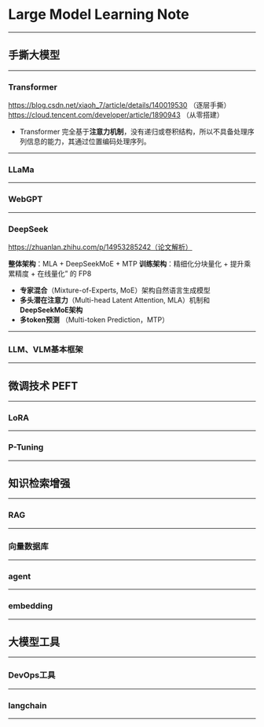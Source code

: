 # Large Model Learning Note

---

## 手撕大模型

---

### Transformer

https://blog.csdn.net/xiaoh_7/article/details/140019530 （逐层手撕）
https://cloud.tencent.com/developer/article/1890943 （从零搭建）

- Transformer 完全基于**注意力机制**，没有递归或卷积结构，所以不具备处理序列信息的能力，其通过位置编码处理序列。

---

### LLaMa

---

### WebGPT

---

### DeepSeek

https://zhuanlan.zhihu.com/p/14953285242（论文解析）

**整体架构**：MLA + DeepSeekMoE + MTP
**训练架构**：精细化分块量化 + 提升乘累精度 + 在线量化” 的 FP8 

- **专家混合**（Mixture-of-Experts, MoE）架构自然语言生成模型
- **多头潜在注意力**（Multi-head Latent Attention, MLA）机制和**DeepSeekMoE架构**
- **多token预测** （Multi-token Prediction，MTP）

---


### LLM、VLM基本框架

---

## 微调技术 PEFT

---

### LoRA

---

### P-Tuning

---

## 知识检索增强

--- 

### RAG

---


### 向量数据库

---


### agent

---

### embedding

---


## 大模型工具

---

### DevOps工具

---

###  langchain

---
